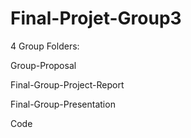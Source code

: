 # Final-Projet-Group3
4 Group Folders:

Group-Proposal

Final-Group-Project-Report

Final-Group-Presentation

Code
